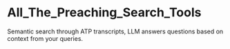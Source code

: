 # All_The_Preaching_Search_Tools
Semantic search through ATP transcripts, LLM answers questions based on context from your queries.
